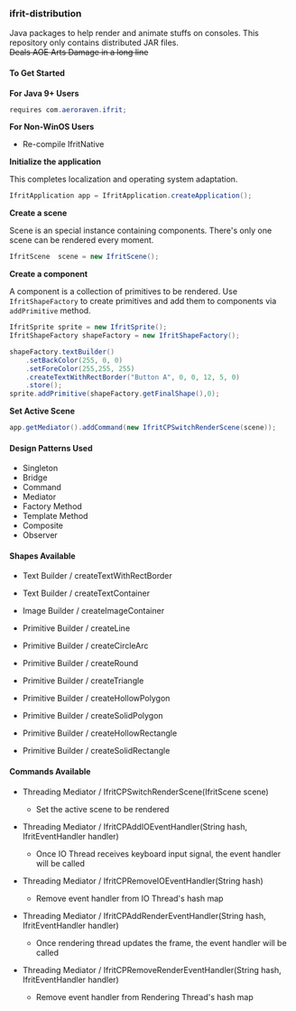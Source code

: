 ### ifrit-distribution
Java packages to help render and animate stuffs on consoles. This repository only contains distributed JAR files.<br/>
<s>Deals AOE Arts Damage in a long line</s>

#### To Get Started

<b>For Java 9+ Users</b>

```java
requires com.aeroraven.ifrit;
```

<b>For Non-WinOS Users</b>

- Re-compile IfritNative

  

<b>Initialize the application</b>

This completes localization and operating system adaptation.

```java
IfritApplication app = IfritApplication.createApplication();
```

<b>Create a scene</b>

Scene is an special instance containing components. There's only one scene can be rendered every moment.

```java
IfritScene  scene = new IfritScene();
```

<b>Create a component</b>

A component is a collection of primitives to be rendered. Use `IfritShapeFactory` to create primitives and add them to components via `addPrimitive` method.

```java
IfritSprite sprite = new IfritSprite();
IfritShapeFactory shapeFactory = new IfritShapeFactory();

shapeFactory.textBuilder()
    .setBackColor(255, 0, 0)
    .setForeColor(255,255, 255)
    .createTextWithRectBorder("Button A", 0, 0, 12, 5, 0)
    .store();
sprite.addPrimitive(shapeFactory.getFinalShape(),0);	
```

<b>Set Active Scene</b>

```java
app.getMediator().addCommand(new IfritCPSwitchRenderScene(scene));
```



#### Design Patterns Used

- Singleton
- Bridge
- Command
- Mediator
- Factory Method
- Template Method
- Composite
- Observer



#### Shapes Available

- Text Builder / createTextWithRectBorder

- Text Builder / createTextContainer

- Image Builder / createImageContainer

- Primitive Builder / createLine

- Primitive Builder / createCircleArc

- Primitive Builder / createRound

- Primitive Builder / createTriangle

- Primitive Builder / createHollowPolygon

- Primitive Builder / createSolidPolygon

- Primitive Builder / createHollowRectangle

- Primitive Builder / createSolidRectangle

  

#### Commands Available

- Threading Mediator / IfritCPSwitchRenderScene(IfritScene scene)
  - Set the active scene to be rendered
- Threading Mediator / IfritCPAddIOEventHandler(String hash, IfritEventHandler handler)
  - Once IO Thread receives keyboard input signal, the event handler will be called

- Threading Mediator / IfritCPRemoveIOEventHandler(String hash)
  - Remove event handler from IO Thread's hash map
- Threading Mediator / IfritCPAddRenderEventHandler(String hash, IfritEventHandler handler)
  - Once rendering thread updates the frame, the event handler will be called
- Threading Mediator / IfritCPRemoveRenderEventHandler(String hash, IfritEventHandler handler)
  - Remove event handler from Rendering Thread's hash map

